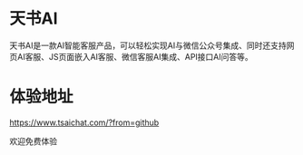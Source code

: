 # 天书AI
天书AI是一款AI智能客服产品，可以轻松实现AI与微信公众号集成、同时还支持网页AI客服、JS页面嵌入AI客服、微信客服AI集成、API接口AI问答等。

# 体验地址

https://www.tsaichat.com/?from=github

欢迎免费体验
